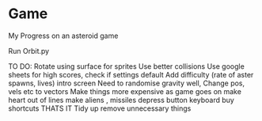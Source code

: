 # Game
My Progress on an asteroid game

Run Orbit.py


TO DO:
Rotate using surface for sprites 
Use better collisions
Use google sheets for high scores, check if settings default
Add difficulty (rate of aster spawns, lives) intro screen
Need to randomise gravity well,
Change pos, vels etc to vectors
Make things more expensive as game goes on
make heart out of lines
make aliens , missiles
depress button
keyboard buy shortcuts
THATS IT
Tidy up remove unnecessary things
